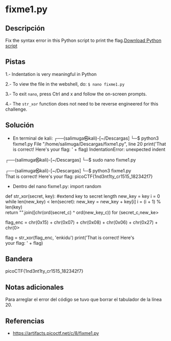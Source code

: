 # fixme1.py

## Descripción
Fix the syntax error in this Python script to print the flag.[Download Python script](https://artifacts.picoctf.net/c/8/fixme1.py)

## Pistas
1.- Indentation is very meaningful in Python

2.- To view the file in the webshell, do: `$ nano fixme1.py`

3.- To exit `nano`, press Ctrl and x and follow the on-screen prompts.

4.- The `str_xor` function does not need to be reverse engineered for this challenge.

## Solución
- En terminal de kali:
┌──(salimuga㉿kali)-[~/Descargas]
└─$ python3 fixme1.py
  File "/home/salimuga/Descargas/fixme1.py", line 20
    print('That is correct! Here\'s your flag: ' + flag)
IndentationError: unexpected indent
                                                                             
┌──(salimuga㉿kali)-[~/Descargas]
└─$ sudo nano fixme1.py
                                                                             
┌──(salimuga㉿kali)-[~/Descargas]
└─$ python3 fixme1.py  
That is correct! Here's your flag: picoCTF{1nd3nt1ty_cr1515_182342f7}

- Dentro del nano fixme1.py:
import random



def str_xor(secret, key):
    #extend key to secret length
    new_key = key
    i = 0
    while len(new_key) < len(secret):
        new_key = new_key + key[i]
        i = (i + 1) % len(key)        
    return "".join([chr(ord(secret_c) ^ ord(new_key_c)) for (secret_c,new_ke>


flag_enc = chr(0x15) + chr(0x07) + chr(0x08) + chr(0x06) + chr(0x27) + chr(0>

  
flag = str_xor(flag_enc, 'enkidu')
print('That is correct! Here\'s your flag: ' + flag)

## Bandera

picoCTF{1nd3nt1ty_cr1515_182342f7}

## Notas adicionales
Para arreglar el error del código se tuvo que borrar el tabulador de la línea 20.

## Referencias
- https://artifacts.picoctf.net/c/8/fixme1.py